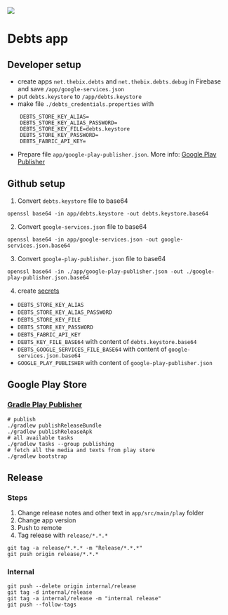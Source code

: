 ![](https://github.com/thebix/debts/workflows/Android%20CI/badge.svg)

# Debts app

## Developer setup
- create apps `net.thebix.debts` and `net.thebix.debts.debug` in Firebase and save `/app/google-services.json`
- put `debts.keystore` to `/app/debts.keystore`
- make file `./debts_credentials.properties` with
```text
    DEBTS_STORE_KEY_ALIAS=
    DEBTS_STORE_KEY_ALIAS_PASSWORD=
    DEBTS_STORE_KEY_FILE=debts.keystore
    DEBTS_STORE_KEY_PASSWORD=
    DEBTS_FABRIC_API_KEY=
```
- Prepare file `app/google-play-publisher.json`. More info: [Google Play Publisher](https://github.com/Triple-T/gradle-play-publisher)

## Github setup
1. Convert `debts.keystore` file to base64
```shell script
openssl base64 -in app/debts.keystore -out debts.keystore.base64
```
2. Convert `google-services.json` file to base64
```shell script
openssl base64 -in app/google-services.json -out google-services.json.base64
```
3. Convert `google-play-publisher.json` file to base64
```shell script
openssl base64 -in ./app/google-play-publisher.json -out ./google-play-publisher.json.base64
```
4. create [secrets](https://github.com/thebix/debts/settings/secrets/)
- `DEBTS_STORE_KEY_ALIAS`
- `DEBTS_STORE_KEY_ALIAS_PASSWORD`
- `DEBTS_STORE_KEY_FILE`
- `DEBTS_STORE_KEY_PASSWORD`
- `DEBTS_FABRIC_API_KEY`
- `DEBTS_KEY_FILE_BASE64` with content of `debts.keystore.base64`
- `DEBTS_GOOGLE_SERVICES_FILE_BASE64` with content of `google-services.json.base64`
- `GOOGLE_PLAY_PUBLISHER` with content of `google-play-publisher.json`

## Google Play Store
### [Gradle Play Publisher ](https://github.com/Triple-T/gradle-play-publisher)
```shell script
# publish
./gradlew publishReleaseBundle
./gradlew publishReleaseApk
# all available tasks
./gradlew tasks --group publishing
# fetch all the media and texts from play store
./gradlew bootstrap
```

## Release
### Steps
1. Change release notes and other text in `app/src/main/play` folder
2. Change app version
3. Push to remote
4. Tag release with `release/*.*.*`
```shell script
git tag -a release/*.*.* -m "Release/*.*.*"
git push origin release/*.*.*
```

### Internal
```
git push --delete origin internal/release
git tag -d internal/release
git tag -a internal/release -m "internal release"
git push --follow-tags
```
